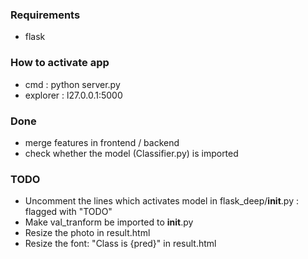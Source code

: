 ### Requirements
- flask

### How to activate app
- cmd : python server.py
- explorer : l27.0.0.1:5000

### Done
- merge features in frontend / backend
- check whether the model (Classifier.py) is imported

### TODO
- Uncomment the lines which activates model in flask_deep/__init__.py : flagged with "TODO"
- Make val_tranform be imported to __init__.py
- Resize the photo in result.html
- Resize the font: "Class is {pred}" in result.html
